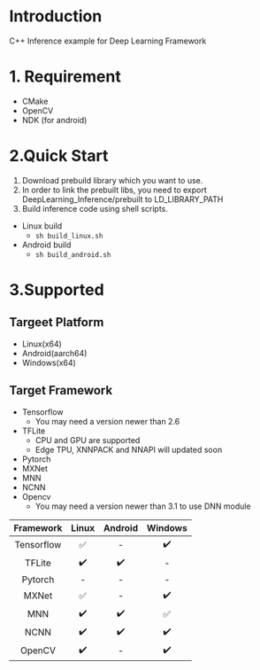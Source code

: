 # Introduction
C++ Inference example for Deep Learning Framework

# 1. Requirement
- CMake
- OpenCV
- NDK (for android)


# 2.Quick Start
1. Download prebuild library which you want to use.
2. In order to link the prebuilt libs, you need to export DeepLearning_Inference/prebuilt to LD_LIBRARY_PATH
3. Build inference code using shell scripts.
  - Linux build
	- `sh build_linux.sh`
  - Android build
	- `sh build_android.sh`

# 3.Supported

## Targeet Platform

 - Linux(x64)
 - Android(aarch64)
 - Windows(x64)

## Target Framework
 - Tensorflow
 	- You may need a version newer than 2.6
 - TFLite
	- CPU and GPU are supported
	- Edge TPU, XNNPACK and NNAPI will updated soon
 - Pytorch
 - MXNet
 - MNN
 - NCNN
 - Opencv
 	- You may need a version newer than 3.1 to use DNN module

|Framework|Linux|Android|Windows|
|:---:|:---:|:---:|:---:|
|Tensorflow|:white_check_mark:|-|:heavy_check_mark:|
|TFLite|:heavy_check_mark:|:heavy_check_mark:|-|
|Pytorch|-|-|-|
|MXNet|:white_check_mark:|-|:heavy_check_mark:|
|MNN|:heavy_check_mark:|:heavy_check_mark:|:white_check_mark:|
|NCNN|:heavy_check_mark:|:heavy_check_mark:|:heavy_check_mark:|
|OpenCV|:heavy_check_mark:|-|:heavy_check_mark:|

